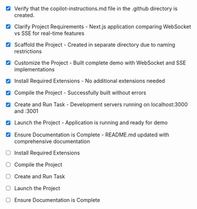 - [x] Verify that the copilot-instructions.md file in the .github directory is created.

- [x] Clarify Project Requirements - Next.js application comparing WebSocket vs SSE for real-time features

- [x] Scaffold the Project - Created in separate directory due to naming restrictions  

- [x] Customize the Project - Built complete demo with WebSocket and SSE implementations

- [x] Install Required Extensions - No additional extensions needed

- [x] Compile the Project - Successfully built without errors

- [x] Create and Run Task - Development servers running on localhost:3000 and :3001

- [x] Launch the Project - Application is running and ready for demo

- [x] Ensure Documentation is Complete - README.md updated with comprehensive documentation

- [ ] Install Required Extensions

- [ ] Compile the Project

- [ ] Create and Run Task

- [ ] Launch the Project

- [ ] Ensure Documentation is Complete
